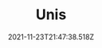 ---
layout: image
title: Unis
date: 2021-11-23T21:47:38.518Z
thumbnail: /images/uploads/unis.jpg
category: mariage
---